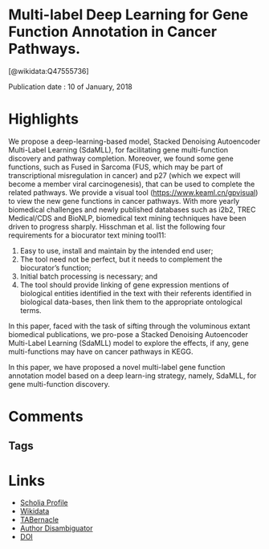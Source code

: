 
Multi-label Deep Learning for Gene Function Annotation in Cancer Pathways.
==========================================================================
  
  [@wikidata:Q47555736]  
  
Publication date : 10 of January, 2018  

# Highlights
We propose a deep-learning-based model, Stacked Denoising Autoencoder Multi-Label Learning (SdaMLL), for facilitating gene multi-function discovery and pathway completion. 
Moreover, we found some gene functions, such as Fused in Sarcoma (FUS, which may be part of transcriptional misregulation in cancer) and p27 (which we expect will become a member viral carcinogenesis), that can be used to complete the related pathways. We provide a visual tool (https://www.keaml.cn/gpvisual) to view the new gene functions in cancer pathways.
With more yearly biomedical challenges and newly published databases such as i2b2, TREC Medical/CDS and BioNLP, biomedical text mining techniques have been driven to progress sharply. Hisschman et al. list the following four requirements for a biocurator text mining tool11: 
  1. Easy to use, install and maintain by the intended end user;
  2.  The tool need not be perfect, but it needs to complement the biocurator’s function; 
  3.  Initial batch processing is necessary; and 
  4. The tool should provide linking of gene expression mentions of biological entities identified in the text with their referents identified in biological data-bases, then link them to the appropriate ontological terms.

In this paper, faced with the task of sifting through the voluminous extant biomedical publications, we pro-pose a Stacked Denoising Autoencoder Multi-Label Learning (SdaMLL) model to explore the effects, if any, gene multi-functions may have on cancer pathways in KEGG. 

In this paper, we have proposed a novel multi-label gene function annotation model based on a deep learn-ing strategy, namely, SdaMLL, for gene multi-function discovery. 


# Comments

## Tags

# Links
  
 * [Scholia Profile](https://scholia.toolforge.org/work/Q47555736)  
 * [Wikidata](https://www.wikidata.org/wiki/Q47555736)  
 * [TABernacle](https://tabernacle.toolforge.org/?#/tab/manual/Q47555736/P921%3BP4510)  
 * [Author Disambiguator](https://author-disambiguator.toolforge.org/work_item_oauth.php?id=Q47555736&batch_id=&match=1&author_list_id=&doit=Get+author+links+for+work)  
 * [DOI](https://doi.org/10.1038/S41598-017-17842-9)  
